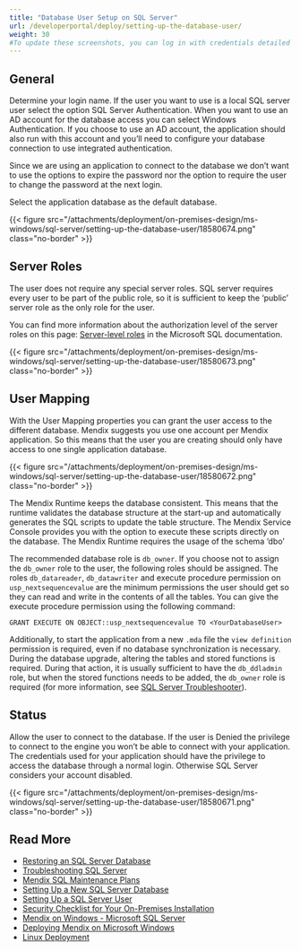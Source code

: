 ```yaml
---
title: "Database User Setup on SQL Server"
url: /developerportal/deploy/setting-up-the-database-user/
weight: 30
#To update these screenshots, you can log in with credentials detailed in How to Update Screenshots Using Team Apps.
---
```


## General

Determine your login name. If the user you want to use is a local SQL server user select the option SQL Server Authentication. When you want to use an AD account for the database access you can select Windows Authentication. If you choose to use an AD account, the application should also run with this account and you’ll need to configure your database connection to use integrated authentication.

Since we are using an application to connect to the database we don’t want to use the options to expire the password nor the option to require the user to change the password at the next login.

Select the application database as the default database.

{{< figure src="/attachments/deployment/on-premises-design/ms-windows/sql-server/setting-up-the-database-user/18580674.png" class="no-border" >}}

## Server Roles

The user does not require any special server roles. SQL server requires every user to be part of the public role, so it is sufficient to keep the ‘public’ server role as the only role for the user.

You can find more information about the authorization level of the server roles on this page: [Server-level roles](https://docs.microsoft.com/en-us/sql/relational-databases/security/authentication-access/server-level-roles?view=sql-server-ver15) in the Microsoft SQL documentation.

{{< figure src="/attachments/deployment/on-premises-design/ms-windows/sql-server/setting-up-the-database-user/18580673.png" class="no-border" >}}

## User Mapping

With the User Mapping properties you can grant the user access to the different database. Mendix suggests you use one account per Mendix application. So this means that the user you are creating should only have access to one single application database. 

{{< figure src="/attachments/deployment/on-premises-design/ms-windows/sql-server/setting-up-the-database-user/18580672.png" class="no-border" >}}

The Mendix Runtime keeps the database consistent. This means that the runtime validates the database structure at the start-up and automatically generates the SQL scripts to update the table structure. The Mendix Service Console provides you with the option to execute these scripts directly on the database. The Mendix Runtime requires the usage of the schema ‘dbo’

The recommended database role is `db_owner`. If you choose not to assign the `db_owner` role to the user, the following roles should be assigned. The roles `db_datareader`, `db_datawriter` and execute procedure permission on `usp_nextsequencevalue` are the minimum permissions the user should get so they can read and write in the contents of all the tables.
You can give the execute procedure permission using the following command:

`GRANT EXECUTE ON OBJECT::usp_nextsequencevalue TO <YourDatabaseUser>`

Additionally, to start the application from a new `.mda` file the `view definition` permission is required, even if no database synchronization is necessary. During the database upgrade, altering the tables and stored functions is required. During that action, it is usually sufficient to have the `db_ddladmin` role, but when the stored functions needs to be added, the `db_owner` role is required (for more information, see [SQL Server Troubleshooter](/developerportal/deploy/troubleshooting-sql-server/)).

## Status

Allow the user to connect to the database. If the user is Denied the privilege to connect to the engine you won’t be able to connect with your application. The credentials used for your application should have the privilege to access the database through a normal login. Otherwise SQL Server considers your account disabled. 

{{< figure src="/attachments/deployment/on-premises-design/ms-windows/sql-server/setting-up-the-database-user/18580671.png" class="no-border" >}}

## Read More

* [Restoring an SQL Server Database](/developerportal/deploy/restoring-a-sql-server-database/)
* [Troubleshooting SQL Server](/developerportal/deploy/troubleshooting-sql-server/)
* [Mendix SQL Maintenance Plans](/developerportal/deploy/mendix-sql-maintenance-plans/)
* [Setting Up a New SQL Server Database](/developerportal/deploy/setting-up-a-new-sql-server-database/)
* [Setting Up a SQL Server User](/developerportal/deploy/setting-up-a-sql-server-user/)
* [Security Checklist for Your On-Premises Installation](/developerportal/deploy/security-checklist-for-your-on-premises-installation/)
* [Mendix on Windows - Microsoft SQL Server](/developerportal/deploy/mendix-on-windows-microsoft-sql-server/)
* [Deploying Mendix on Microsoft Windows](/developerportal/deploy/deploy-mendix-on-microsoft-windows/)
* [Linux Deployment](/developerportal/deploy/linux/)
